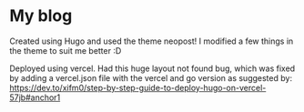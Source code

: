 # My blog

Created using Hugo and used the theme neopost! I modified a few things in the theme to suit me better :D

Deployed using vercel. Had this huge layout not found bug, which was fixed by adding a vercel.json file with the vercel and go version as suggested by: https://dev.to/xifm0/step-by-step-guide-to-deploy-hugo-on-vercel-57jb#anchor1
